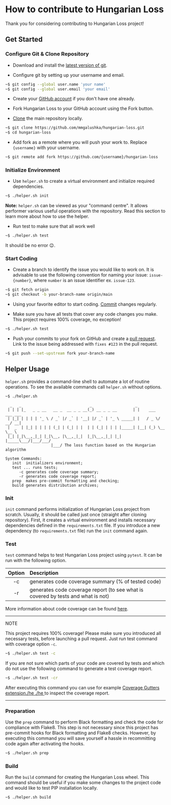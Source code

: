 # How to contribute to Hungarian Loss

Thank you for considering contributing to Hungarian Loss project!

## Get Started

### Configure Git & Clone Repository

* Download and install the [latest version of git](https://git-scm.com/downloads).

* Configure git by setting up your username and email.

```bash
~$ git config --global user.name 'your name'
~$ git config --global user.email 'your email'
```

* Create your [GitHub account](https://github.com/join) if you don't have one already.

* Fork Hungarian Loss to your GitHub account using the Fork button.

* [Clone](https://docs.github.com/en/github/getting-started-with-github/fork-a-repo#step-2-create-a-local-clone-of-your-fork) the main repository locally.

```bash
~$ git clone https://github.com/mmgalushka/hungarian-loss.git
~$ cd hungarian-loss
```

* Add fork as a remote where you will push your work to. Replace `{username}` with your username.

```bash
~$ git remote add fork https://github.com/{username}/hungarian-loss
```

### Initialize Environment

* Use `helper.sh` to create a virtual environment and initialize required dependencies.

```bash
~$ ./helper.sh init
```

**Note:**  `helper.sh` can be viewed as your "command centre". It allows performer various useful operations with the repository. Read this section to learn more about how to use the helper.

* Run test to make sure that all work well

```bash
~$ ./helper.sh test
```

It should be no error :wink:.

### Start Coding

* Create a branch to identify the issue you would like to work on. It is advisable to use the following convention for naming your issue: `issue-{number}`, where `number` is an issue identifier ex. `issue-123`.

```bash
~$ git fetch origin
~$ git checkout -b your-branch-name origin/main
```

* Using your favorite editor to start coding. [Commit](https://dont-be-afraid-to-commit.readthedocs.io/en/latest/git/commandlinegit.html#commit-your-changes) changes regularly.

* Make sure you have all tests that cover any code changes you make. This project requires 100% coverage, no exception!

```bash
~$ ./helper.sh test
```

* Push your commits to your fork on GitHub and create a [pull request](https://docs.github.com/en/github/collaborating-with-issues-and-pull-requests/creating-a-pull-request). Link to the issue being addressed with `fixes #123` in the pull request.

```bash
~$ git push --set-upstream fork your-branch-name
```

## Helper Usage

`helper.sh` provides a command-line shell to automate a lot of routine operations. To see the available commands call `helper.sh` without options.

```text
~$ ./helper.sh

  _   _                              _                   _
 | | | |_   _ _ __   __ _  __ _ _ __(_) __ _ _ __       | |    ___  ___ ___
 | |_| | | | | '_ \ / _` |/ _` | '__| |/ _` | '_ \ _____| |   / _ \/ __/ __|
 |  _  | |_| | | | | (_| | (_| | |  | | (_| | | | |_____| |__| (_) \__ \__ \
 |_| |_|\__,_|_| |_|\__, |\__,_|_|  |_|\__,_|_| |_|     |_____\___/|___/___/
                    |___/ The loss function based on the Hungarian algorithm

System Commands:
   init  initializers environment;
   test ... runs tests;
      -c generates code coverage summary;
      -r generates code coverage report;
   prep  makes pre-commit formatting and checking;
   build generates distribution archives;
```

### Init

`init` command performs initialization of Hungarian Loss project from scratch. Usually, it should be called just once  (straight after cloning repository).  First, it creates a virtual environment and installs necessary dependencies defined in the `requirements.txt` file. If you introduce a new dependency (to `requirements.txt` file) run the `init` command again.

### Test

`test` command helps to test Hungarian Loss project using `pytest`. It can be run with the following option.

| Option      | Description |
|:-----------:|:------------|
| -c          | generates code coverage summary (% of tested code) |
| -r          | generates code coverage report (to see what is covered by tests and what is not) |

More information about code coverage can be found [here](https://pytest-cov.readthedocs.io/en/latest/).

---
NOTE

This project requires 100% coverage! Please make sure  you introduced all necessary tests, before launching a pull request. Just run test command with coverage option `-c`.

```bash
~$ ./helper.sh test -c
```

If you are not sure which parts of your code are covered by tests and which do not use the following command to generate a test coverage report.

```bash
~$ ./helper.sh test -cr
```

After executing this command you can use for example [Coverage Gutters extension./he    ./he    ](https://marketplace.visualstudio.com/items?itemName=ryanluker.vscode-coverage-gutters) to inspect the coverage report.

---

### Preparation

Use the `prep` command to perform Black formatting and check the code for compliance with Flake8. This step is not necessary since this project has pre-commit hooks for  Black formatting and Flake8 checks. However, by executing this command you will save yourself a hassle in recommitting code again after activating the hooks.

```bash
~$ ./helper.sh prep
```

### Build

Run the `build` command for creating the Hungarian Loss wheel. This command should be useful if you make some changes to the project code and would like to test PIP installation locally.

```bash
~$ ./helper.sh build
```
